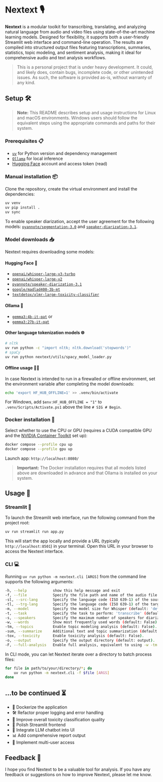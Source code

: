 # Nextext 🎙️

**Nextext** is a modular toolkit for transcribing, translating, and analyzing natural language from audio and video files using state-of-the-art machine learning models. Designed for flexibility, it supports both a user-friendly Streamlit web interface and command-line operation. The results are compiled into structured output files featuring transcriptions, summaries, statistics, topic modeling, and sentiment analysis, making it ideal for comprehensive audio and text analysis workflows.

> This is a personal project that is under heavy development. It could, and likely does, contain bugs, incomplete code,
> or other unintended issues. As such, the software is provided as-is, without warranty of any kind.

## Setup 🛠️

> **Note:** This README describes setup and usage instructions for Linux and macOS environments. Windows users should follow the equivalent steps using the appropriate commands and paths for their system.

### Prerequisites 📋

- [`uv`](https://github.com/astral-sh/uv) for Python version and dependency management
- [`Ollama`](https://ollama.com/) for local inference
- [Hugging Face](https://huggingface.co/) account and access token (read)

### Manual installation 📦

Clone the repository, create the virtual environment and install the dependencies:

```bash
uv venv
uv pip install .
uv sync
```

To enable speaker diarization, accept the user agreement for the following models: [`pyannote/segmentation-3.0`](https://huggingface.co/pyannote/segmentation-3.0) and [`speaker-diarization-3.1`](https://huggingface.co/pyannote/speaker-diarization-3.1).

### Model downloads 📥

Nextext requires downloading some models:

#### Hugging Face 🤗

- [`openai/whisper-large-v3-turbo`](https://huggingface.co/openai/whisper-large-v3-turbo)
- [`openai/whisper-large-v2`](https://huggingface.co/openai/whisper-large-v2)
- [`pyannote/speaker-diarization-3.1`](https://huggingface.co/pyannote/speaker-diarization-3.1)
- [`google/madlad400-3b-mt`](https://huggingface.co/google/madlad400-3b-mt)
- [`textdetox/xlmr-large-toxicity-classifier`](https://huggingface.co/textdetox/xlmr-large-toxicity-classifier)

#### Ollama 🦙

- [`gemma3:4b-it-qat`](https://ollama.com/library/gemma3) or
- [`gemma3:27b-it-qat`](https://ollama.com/library/gemma3)

#### Other language tokenization models 🌐

```bash
# nltk
uv run python -c "import nltk; nltk.download('stopwords')"
# spaCy
uv run python nextext/utils/spacy_model_loader.py
```

#### Offline usage 🚫🌐

In case Nextext is intended to run in a firewalled or offline environment, set the environment variable after completing the model downloads:

```bash
echo 'export HF_HUB_OFFLINE=1' >> .venv/bin/activate
```

For Windows, add `$env:HF_HUB_OFFLINE = "1"` to `.venv/Scripts/Activate.ps1` above the line `# SIG # Begin`.

### Docker installation 🐳

Select whether to use the CPU or GPU (requires a CUDA compatible GPU and the [NVIDIA Container Toolkit](https://docs.nvidia.com/datacenter/cloud-native/container-toolkit/latest/install-guide.html) set up):

```bash
docker compose --profile cpu up
docker compose --profile gpu up
```

Launch app: `http://localhost:8080/`

> **Important:** The Docker installation requires that all models listed above are downloaded in advance and that Ollama is installed on your system.

## Usage 🚀

### Streamlit 🌈

To launch the Streamlit web interface, run the following command from the project root:

```bash
uv run streamlit run app.py
```

This will start the app locally and provide a URL (typically `http://localhost:8501`) in your terminal. Open this URL in your browser to access the Nextext interface.

### CLI 💻

Running `uv run python -m nextext.cli [ARGS]` from the command line supports the following arguments:

```bash
-h, --help            show this help message and exit
-f, --file            Specify the file path and name of the audio file to be transcribed.
-sl, --src-lang       Specify the language code (ISO 639-1) of the source audio (default: 'de').
-tl, --trg-lang       Specify the language code (ISO 639-1) of the target language (default: 'de').
-m, --model           Specify the model size for Whisper (default: 'default' = 'turbo').
-t, --task            Specify the task to perform: 'transcribe' (default), or 'translate'.
-s, --speakers        Specify the maximum number of speakers for diarization (default: 1).
-w, --words           Show most frequently used words (default: False).
-tm, --topics         Enable topic modeling analysis (default: False).
-sum, --summarize     Additional text and topic summarization (default: False).
-tox, --toxicity      Enable toxicity analysis (default: False).
-o, --output          Specify the output directory (default: output).
-F, --full-analysis   Enable full analysis, equivalent to using -w -tm -sum -tox (default: False).
```

In CLI mode, you can let Nextext iterate over a directory to batch process files:

```bash
for file in path/to/your/directory/*; do
    uv run python -m nextext.cli -f $file [ARGS]
done
```

## ...to be continued ⏳

- 🐳 Dockerize the application
- 🛠️ Refactor proper logging and error handling
- 🧪 Improve overall toxicity classification quality
- 🎨 Polish Streamlit frontend
- 🤖 Integrate LLM chatbot into UI
- 📊 Add comprehensive report output
- 👥 Implement multi-user access

## Feedback 💬

I hope you find Nextext to be a valuable tool for analysis. If you have any feedback or suggestions on how to improve Nextext, please let me know.
